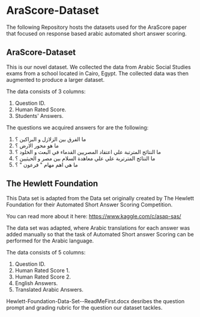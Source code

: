 # AraScore-Dataset

The following Repository hosts the datasets used for the AraScore paper that focused on response based arabic automated short answer scoring.

## AraScore-Dataset ##

This is our novel dataset. We collected the data from Arabic Social Studies exams from a school located in Cairo, Egypt. The collected data was then augmented to produce a larger dataset.

The data consists of 3 columns: 
1. Question ID.
2. Human Rated Score.
3. Students' Answers.

The questions we acquired answers for are the following:
1. ما الفرق بين الزلازل و البراكين ؟
2. ما هو محور الارض ؟
3. ما النتائج المترتبة علي اعتقاد المصريين القدماء في البعث و الخلود ؟
4. ما النتائج المترتربة علي علي معاهدة السلام بين مصر و الحيثيين ؟
5. ما هي اهم مهام " فرعون " ؟


## The Hewlett Foundation ##

This Data set is adapted from the Data set originally created by The Hewlett Foundation for their Automated Short Answer Scoring Competition.

You can read more about it here: https://www.kaggle.com/c/asap-sas/

The data set was adapted, where Arabic translations for each answer was added manually so that the task of Automated Short answer Scoring can be performed for the Arabic language.

The data consists of 5 columns: 
1. Question ID.
2. Human Rated Score 1.
3. Human Rated Score 2.
4. English Answers.
5. Translated Arabic Answers.

Hewlett-Foundation-Data-Set--ReadMeFirst.docx desribes the question prompt and grading rubric for the question our dataset tackles.

